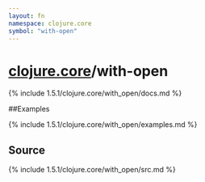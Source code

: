 ```yaml
---
layout: fn
namespace: clojure.core
symbol: "with-open"
---
```


# [clojure.core](../)/with-open

{% include 1.5.1/clojure.core/with_open/docs.md %}

##Examples

{% include 1.5.1/clojure.core/with_open/examples.md %}
## Source
{% include 1.5.1/clojure.core/with_open/src.md %}


